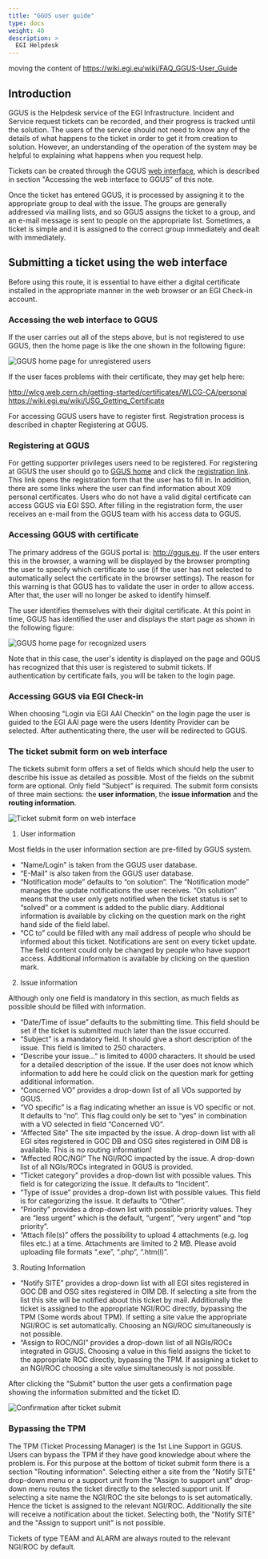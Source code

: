 ```yaml
---
title: "GGUS user guide"
type: docs
weight: 40
description: >
  EGI Helpdesk
---
```


moving the content of https://wiki.egi.eu/wiki/FAQ_GGUS-User_Guide

## Introduction

GGUS is the Helpdesk service of the EGI Infrastructure. Incident and Service request tickets
can be recorded, and their progress is tracked until the solution. The users of the service
should not need to know any of the details of what happens to the ticket in order to get it
from creation to solution. However, an understanding of the operation of the system may be
helpful to explaining what happens when you request help.

Tickets can be created through the GGUS [web interface](https://ggus.eu/), which is described
in section "Accessing the web interface to GGUS" of this note.

Once the ticket has entered GGUS, it is processed by assigning it to the appropriate group to
deal with the issue. The groups are generally addressed via mailing lists, and so GGUS assigns
the ticket to a group, and an e-mail message is sent to people on the appropriate list.
Sometimes, a ticket is simple and it is assigned to the correct group immediately and dealt
with immediately.

## Submitting a ticket using the web interface

Before using this route, it is essential to have either a digital certificate installed in the
appropriate manner in the web browser or an EGI Check-in account.

### Accessing the web interface to GGUS

If the user carries out all of the steps above, but is not registered to use GGUS, then the
home page is like the one shown in the following figure:

![GGUS home page for unregistered users](UG_Unregistered_User.png)

If the user faces problems with their certificate, they may get help here:

http://wlcg.web.cern.ch/getting-started/certificates/WLCG-CA/personal
https://wiki.egi.eu/wiki/USG_Getting_Certificate

For accessing GGUS users have to register first. Registration process is described in chapter
Registering at GGUS.

### Registering at GGUS

For getting supporter privileges users need to be registered. For registering at GGUS the user
should go to [GGUS home](https://ggus.eu/index.php?mode=index) and click the
[registration link](https://ggus.eu/index.php?mode=register_info).
This link opens the registration form that the user has to fill in. In addition, there are
some links where the user can find information about X09 personal certificates. Users who do
not have a valid digital certificate can access GGUS via EGI SSO.
After filling in the registration form, the user receives an e-mail from the GGUS team with
his access data to GGUS.

### Accessing GGUS with certificate

The primary address of the GGUS portal is: http://ggus.eu. If the user enters this in the browser,
a warning will be displayed by the browser prompting the user to specify which certificate to use
(if the user has not selected to automatically select the certificate in the browser settings).
The reason for this warning is that GGUS has to validate the user in order to allow access.
After that, the user will no longer be asked to identify himself.

The user identifies themselves with their digital certificate. At this point in time, GGUS has
identified the user and displays the start page as shown in the following figure:

![GGUS home page for recognized users](GGUS_Home.png)

Note that in this case, the user's identity is displayed on the page and GGUS has recognized that
this user is registered to submit tickets. If authentication by certificate fails, you will be
taken to the login page.

### Accessing GGUS via EGI Check-in

When choosing "Login via EGI AAI CheckIn" on the login page the user is guided to the EGI AAI
page were the users Identity Provider can be selected. After authenticating there, the user will
be redirected to GGUS.

### The ticket submit form on web interface


The tickets submit form offers a set of fields which should help the user to describe his issue
as detailed as possible. Most of the fields on the submit form are optional. Only field “Subject”
is required. The submit form consists of three main sections: the **user information**, the
**issue information** and the **routing information**.

![Ticket submit form on web interface](Ticket_Submit_Form.png)

1. User information
 
Most fields in the user information section are pre-filled by GGUS system.

- “Name/Login” is taken from the GGUS user database.
- “E-Mail” is also taken from the GGUS user database.
- “Notification mode” defaults to “on solution”. The “Notification mode”
manages the update notifications the user receives. “On solution” means
that the user only gets notified when the ticket status is set to “solved”
or a comment is added to the public diary. Additional information is
available by clicking on the question mark on the right hand side of the
field label.
- “CC to” could be filled with any mail address of people who should be
informed about this ticket. Notifications are sent on every ticket update.
The field content could only be changed by people who have support access.
Additional information is available by clicking on the question mark.

2. Issue information

Although only one field is mandatory in this section, as much fields as
possible should be filled with information.

- “Date/Time of issue” defaults to the submitting time. This field should
be set if the ticket is submitted much later than the issue occurred.
- “Subject” is a mandatory field. It should give a short description of
the issue. This field is limited to 250 characters.
- “Describe your issue…” is limited to 4000 characters. It should be used
for a detailed description of the issue. If the user does not know which
information to add here he could click on the question mark for getting
additional information.
- “Concerned VO” provides a drop-down list of all VOs supported by GGUS.
- “VO specific” is a flag indicating whether an issue is VO specific or not.
It defaults to “no”. This flag could only be set to “yes” in combination
with a VO selected in field “Concerned VO”.
- “Affected Site” The site impacted by the issue. A drop-down list with all
EGI sites registered in GOC DB and OSG sites registered in OIM DB is
available. This is no routing information!
- “Affected ROC/NGI” The NGI/ROC impacted by the issue. A drop-down list of
all NGIs/ROCs integrated in GGUS is provided.
- “Ticket category” provides a drop-down list with possible values. This
field is for categorizing the issue. It defaults to “Incident”.
- “Type of issue” provides a drop-down list with possible values.
This field is for categorizing the issue. It defaults to “Other”.
- “Priority” provides a drop-down list with possible priority values. They
are “less urgent” which is the default, “urgent”, “very urgent” and
“top priority”.
- “Attach file(s)” offers the possibility to upload 4 attachments
(e.g. log files etc.) at a time. Attachments are limited to 2 MB. Please
avoid uploading file formats “.exe”, “.php”, “.htm(l)”.

3. Routing Information

- “Notify SITE” provides a drop-down list with all EGI sites registered in
GOC DB and OSG sites registered in OIM DB. If selecting a site from the list
this site will be notified about this ticket by mail. Additionally the
ticket is assigned to the appropriate NGI/ROC directly, bypassing the TPM
(Some words about TPM). If setting a site value the appropriate NGI/ROC is
set automatically. Choosing an NGI/ROC simultaneously is not possible.
- “Assign to ROC/NGI” provides a drop-down list of all NGIs/ROCs integrated
in GGUS. Choosing a value in this field assigns the ticket to the appropriate
ROC directly, bypassing the TPM. If assigning a ticket to an NGI/ROC choosing
a site value simultaneously is not possible.

After clicking the “Submit” button the user gets a confirmation page showing
the information submitted and the ticket ID.

![Confirmation after ticket submit](GGUS_Confirm_Submit.png)

### Bypassing the TPM
The TPM (Ticket Processing Manager) is the 1st Line Support in GGUS. Users
can bypass the TPM if they have good knowledge about where the problem is.
For this purpose at the bottom of ticket submit form there is a section
"Routing information". Selecting either a site from the "Notify SITE"
drop-down menu or a support unit from the "Assign to support unit" drop-down
menu routes the ticket directly to the selected support unit. If selecting a
site name the NGI/ROC the site belongs to is set automatically. Hence the
ticket is assigned to the relevant NGI/ROC. Additionally the site will
receive a notification about the ticket. Selecting both, the "Notify SITE"
and the "Assign to support unit" is not possible.

Tickets of type TEAM and ALARM are always routed to the relevant NGI/ROC
by default.

